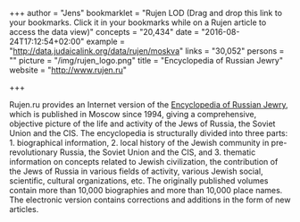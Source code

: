 +++
author = "Jens"
bookmarklet = "Rujen LOD (Drag and drop this link to your bookmarks. Click it in your bookmarks while on a Rujen article to access the data view)"
concepts = "20,434"
date = "2016-08-24T17:12:54+02:00"
example = "http://data.judaicalink.org/data/rujen/moskva"
links = "30,052"
persons = ""
picture = "/img/rujen_logo.png"
title = "Encyclopedia of Russian Jewry"
website = "http://www.rujen.ru"

+++

Rujen.ru provides an Internet version of the <a href="http://www.rujen.ru">Encyclopedia of Russian Jewry</a>, which is published in Moscow since 1994, giving a comprehensive, objective picture of the life and activity of the Jews of Russia, the Soviet Union and the CIS. The encyclopedia is structurally divided into three parts: 1. biographical information, 2. local history of the Jewish community in pre-revolutionary Russia, the Soviet Union and the CIS, and 3. thematic information on concepts related to Jewish civilization, the contribution of the Jews of Russia in various fields of activity, various Jewish social, scientific, cultural organizations, etc. The originally published volumes contain more than 10,000 biographies and more than 10,000 place names. The electronic version contains corrections and additions in the form of new articles.
